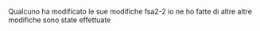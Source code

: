 Qualcuno ha modificato le sue modifiche
fsa2-2
io ne ho fatte di altre
altre modifiche sono state effettuate